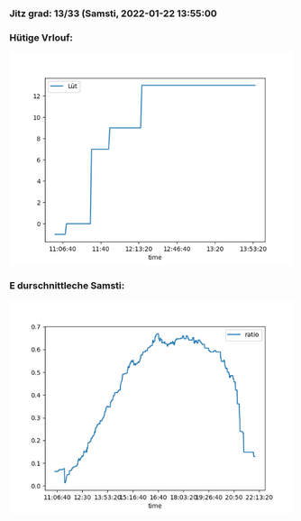 ### Jitz grad: 13/33 (Samsti, 2022-01-22 13:55:00

### Hütige Vrlouf:
![Graph](Today.png)

### E durschnittleche Samsti:
![Graph](Samsti.png)